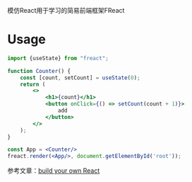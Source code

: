 模仿React用于学习的简易前端框架FReact

# Usage

```jsx
import {useState} from "freact";

function Counter() {
    const [count, setCount] = useState(0);
    return (
        <>
            <h1>{count}</h1>
            <button onClick={() => setCount(count + 1)}>
                add
            </button>
        </>
    );
}

const App = <Counter/>
freact.render(<App/>, document.getElementById('root'));
```

参考文章：[build your own React](https://pomb.us/build-your-own-react/)

